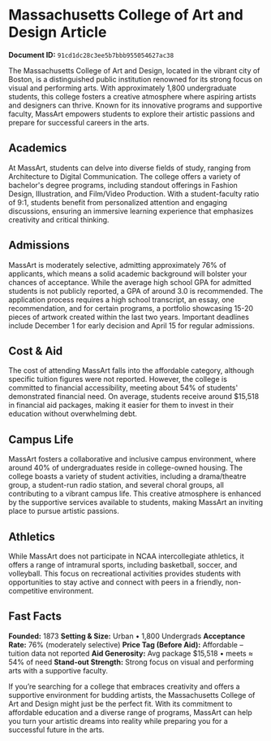 # Massachusetts College of Art and Design Article

**Document ID:** `91cd1dc28c3ee5b7bbb955054627ac38`

The Massachusetts College of Art and Design, located in the vibrant city of Boston, is a distinguished public institution renowned for its strong focus on visual and performing arts. With approximately 1,800 undergraduate students, this college fosters a creative atmosphere where aspiring artists and designers can thrive. Known for its innovative programs and supportive faculty, MassArt empowers students to explore their artistic passions and prepare for successful careers in the arts.

## Academics
At MassArt, students can delve into diverse fields of study, ranging from Architecture to Digital Communication. The college offers a variety of bachelor's degree programs, including standout offerings in Fashion Design, Illustration, and Film/Video Production. With a student-faculty ratio of 9:1, students benefit from personalized attention and engaging discussions, ensuring an immersive learning experience that emphasizes creativity and critical thinking.

## Admissions
MassArt is moderately selective, admitting approximately 76% of applicants, which means a solid academic background will bolster your chances of acceptance. While the average high school GPA for admitted students is not publicly reported, a GPA of around 3.0 is recommended. The application process requires a high school transcript, an essay, one recommendation, and for certain programs, a portfolio showcasing 15-20 pieces of artwork created within the last two years. Important deadlines include December 1 for early decision and April 15 for regular admissions.

## Cost & Aid
The cost of attending MassArt falls into the affordable category, although specific tuition figures were not reported. However, the college is committed to financial accessibility, meeting about 54% of students' demonstrated financial need. On average, students receive around $15,518 in financial aid packages, making it easier for them to invest in their education without overwhelming debt.

## Campus Life
MassArt fosters a collaborative and inclusive campus environment, where around 40% of undergraduates reside in college-owned housing. The college boasts a variety of student activities, including a drama/theatre group, a student-run radio station, and several choral groups, all contributing to a vibrant campus life. This creative atmosphere is enhanced by the supportive services available to students, making MassArt an inviting place to pursue artistic passions.

## Athletics
While MassArt does not participate in NCAA intercollegiate athletics, it offers a range of intramural sports, including basketball, soccer, and volleyball. This focus on recreational activities provides students with opportunities to stay active and connect with peers in a friendly, non-competitive environment.

## Fast Facts
**Founded:** 1873
**Setting & Size:** Urban • 1,800 Undergrads
**Acceptance Rate:** 76% (moderately selective)
**Price Tag (Before Aid):** Affordable – tuition data not reported
**Aid Generosity:** Avg package $15,518 • meets ≈ 54% of need
**Stand-out Strength:** Strong focus on visual and performing arts with a supportive faculty.

If you’re searching for a college that embraces creativity and offers a supportive environment for budding artists, the Massachusetts College of Art and Design might just be the perfect fit. With its commitment to affordable education and a diverse range of programs, MassArt can help you turn your artistic dreams into reality while preparing you for a successful future in the arts.
